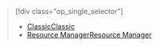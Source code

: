 > [!div class="op_single_selector"]
> * [<span data-ttu-id="264ae-101">Classic</span><span class="sxs-lookup"><span data-stu-id="264ae-101">Classic</span></span>](../articles/storage/storage-cannot-delete-storage-account-container-vhd.md)
> * [<span data-ttu-id="264ae-102">Resource Manager</span><span class="sxs-lookup"><span data-stu-id="264ae-102">Resource Manager</span></span>](../articles/storage/storage-resource-manager-cannot-delete-storage-account-container-vhd.md)
> 
> 

